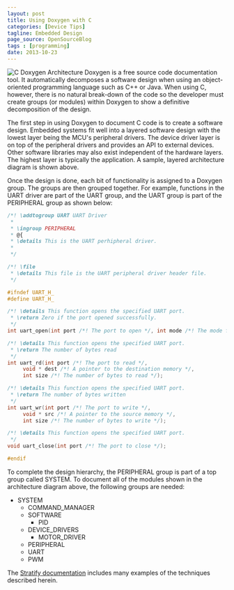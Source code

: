 ```yaml
---
layout: post
title: Using Doxygen with C
categories: [Device Tips]
tagline: Embedded Design
page_source: OpenSourceBlog
tags : [programming]
date: 2013-10-23
---
```


![C Doxygen Architecture](/images/cdoxygen-arch.svg)
Doxygen is a free source code documentation tool.  It automatically
decomposes a software design when using an object-oriented programming
language such as C++ or Java.  When using C, however, there is no natural
break-down of the code so the developer must create groups (or modules) within
Doxygen to show a definitive decomposition of the design.

The first step in using Doxygen to document C code is to create a software
design.  Embedded systems fit well into a layered software design with the
lowest layer being the MCU's peripheral drivers.  The device driver layer
is on top of the peripheral drivers and provides an API to external
devices.  Other software libraries may also exist independent of the
hardware layers.  The highest layer is typically the application.  A sample,
layered architecture diagram is shown above.

Once the design is done, each bit of functionality is assigned to a Doxygen
group.  The groups are then grouped together.  For example, functions in the UART driver are
part of the UART group, and the UART group is part of the PERIPHERAL group as shown below:

```c++
/*! \addtogroup UART UART Driver
 *
 * \ingroup PERIPHERAL
 * @{
 * \details This is the UART perhipheral driver.
 *
 */

/*! \file
 * \details This file is the UART peripheral driver header file.
 */

#ifndef UART_H_
#define UART_H_

/*! \details This function opens the specified UART port.
 * \return Zero if the port opened successfully.
 */
int uart_open(int port /*! The port to open */, int mode /*! The mode for the UART */);

/*! \details This function opens the specified UART port.
 * \return The number of bytes read
 */
int uart_rd(int port /*! The port to read */,
     void * dest /*! A pointer to the destination memory */,
     int size /*! The number of bytes to read */);

/*! \details This function opens the specified UART port.
 * \return The number of bytes written
 */
int uart_wr(int port /*! The port to write */,
     void * src /*! A pointer to the source memory */,
     int size /*! The number of bytes to write */);

/*! \details This function opens the specified UART port.
 */
void uart_close(int port /*! The port to close */);

#endif
```

To complete the design hierarchy, the PERIPHERAL group is part of a top group
called SYSTEM.  To document all of the modules shown in the architecture diagram
above, the following groups are needed:

- SYSTEM
  - COMMAND_MANAGER
  - SOFTWARE
    - PID
  - DEVICE_DRIVERS
    - MOTOR_DRIVER
  - PERIPHERAL
   - UART
   - PWM

The [Stratify documentation](https://stratifylabs.co/StratifyLib/html/) includes many examples
of the techniques described herein.
